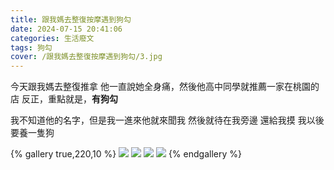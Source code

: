 ```yaml
---
title: 跟我媽去整復按摩遇到狗勾
date: 2024-07-15 20:41:06
categories: 生活廢文
tags: 狗勾
cover: /跟我媽去整復按摩遇到狗勾/3.jpg
---
```


今天跟我媽去整復推拿
他一直說她全身痛，然後他高中同學就推薦一家在桃園的店
反正，重點就是，**有狗勾**

我不知道他的名字，但是我一進來他就來聞我
然後就待在我旁邊
還給我摸
我以後要養一隻狗

{% gallery true,220,10 %}
![](1.jpg)
![](2.jpg)
![](3.jpg)
![](4.jpg)
{% endgallery %}



